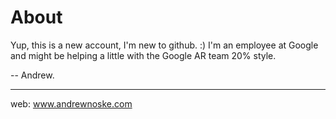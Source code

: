 # About

Yup, this is a new account, I'm new to github.   :)
I'm an employee at Google and might be helping a little with the Google AR team 20% style.

  -- Andrew.
  

----
web: www.andrewnoske.com

